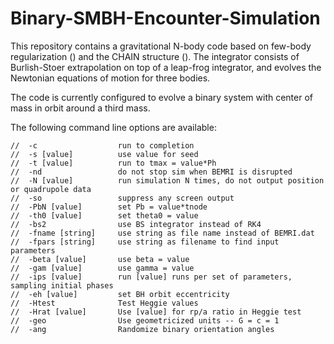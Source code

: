 Binary-SMBH-Encounter-Simulation
================================

This repository contains a gravitational N-body code based on few-body regularization () and the CHAIN structure (). The integrator consists of Burlish-Stoer extrapolation on top of a leap-frog integrator, and evolves the Newtonian equations of motion for three bodies.

The code is currently configured to evolve a binary system with center of mass in orbit around a third mass.

The following command line options are available:

	//	-c					run to completion
	//	-s [value]			use value for seed
	//	-t [value]			run to tmax = value*Ph
	//	-nd					do not stop sim when BEMRI is disrupted
	//	-N [value]			run simulation N times, do not output position or quadrupole data
	//	-so					suppress any screen output
  	//  -PbN [value]		set Pb = value*tnode
  	//	-th0 [value]		set theta0 = value
  	//	-bs2				use BS integrator instead of RK4
  	//	-fname [string]		use string as file name instead of BEMRI.dat
  	//	-fpars [string] 	use string as filename to find input parameters
  	//	-beta [value]		use beta = value
	//	-gam [value]		use gamma = value
  	//	-ips [value]		run [value] runs per set of parameters, sampling initial phases
  	//	-eh [value]			set BH orbit eccentricity
	//	-Htest				Test Heggie values
	//	-Hrat [value]		Use [value] for rp/a ratio in Heggie test
	//	-geo				Use geometricized units -- G = c = 1
	//	-ang				Randomize binary orientation angles

